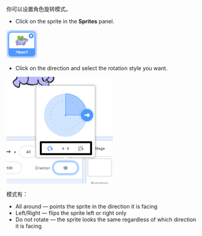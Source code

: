 你可以设置角色旋转模式。

- Click on the sprite in the **Sprites** panel.

![sprite highlighted](images/click-sprite.png)

- Click on the direction and select the rotation style you want.

![不同的旋转模式](images/rotation-style.png)

模式有：

- All around — points the sprite in the direction it is facing
- Left/Right — flips the sprite left or right only
- Do not rotate — the sprite looks the same regardless of which direction it is facing